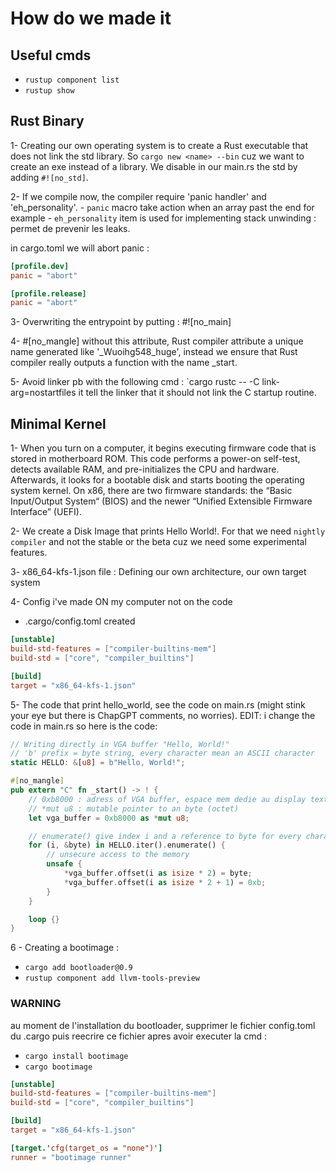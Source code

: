 # How do we made it

## Useful cmds
- `rustup component list`
- `rustup show`


## Rust Binary
1- Creating our own operating system is to create a Rust executable that does not link the std library. So `cargo new <name> --bin` cuz we want to create an exe instead of a library. We disable in our main.rs the std by adding `#![no_std]`.

2- If we compile now, the compiler require 'panic handler' and 'eh_personality'.
    - `panic` macro take action when an array past the end for example
    - `eh_personality` item is used for implementing stack unwinding : permet de prevenir les leaks.

in cargo.toml we will abort panic :

```toml
[profile.dev]
panic = "abort"

[profile.release]
panic = "abort"
```
3- Overwriting the entrypoint by putting : #![no_main]

4- #[no_mangle] without this attribute, Rust compiler attribute a unique name generated like '_Wuoihg548_huge', instead we ensure that Rust compiler really outputs a function with the name _start.

5- Avoid linker pb with the following cmd : `cargo rustc -- -C link-arg=nostartfiles 
it tell the linker that it should not link the C startup routine.

## Minimal Kernel
1- When you turn on a computer, it begins executing firmware code that is stored in motherboard ROM. This code performs a power-on self-test, detects available RAM, and pre-initializes the CPU and hardware. Afterwards, it looks for a bootable disk and starts booting the operating system kernel. On x86, there are two firmware standards: the “Basic Input/Output System“ (BIOS) and the newer “Unified Extensible Firmware Interface” (UEFI). 

2- We create a Disk Image that prints Hello World!. For that we need `nightly compiler` and not the stable or the beta cuz we need some experimental features.

3- x86_64-kfs-1.json file : Defining our own architecture, our own target system

4- Config i've made ON my computer not on the code 
- .cargo/config.toml created
```toml
[unstable]
build-std-features = ["compiler-builtins-mem"]
build-std = ["core", "compiler_builtins"]

[build]
target = "x86_64-kfs-1.json"
```

5- The code that print hello_world, see the code on main.rs (might stink your eye but there is ChapGPT comments, no worries). EDIT: i change the code in main.rs so here is the code:
```rust
// Writing directly in VGA buffer "Hello, World!"
// 'b' prefix = byte string, every character mean an ASCII character
static HELLO: &[u8] = b"Hello, World!";

#[no_mangle]
pub extern "C" fn _start() -> ! {
    // 0xb8000 : adress of VGA buffer, espace mem dedie au display text sur system x_86
    // *mut u8 : mutable pointer to an byte (octet)
    let vga_buffer = 0xb8000 as *mut u8;

    // enumerate() give index i and a reference to byte for every character
    for (i, &byte) in HELLO.iter().enumerate() {
        // unsecure access to the memory
        unsafe {
            *vga_buffer.offset(i as isize * 2) = byte;
            *vga_buffer.offset(i as isize * 2 + 1) = 0xb;
        }
    }

    loop {}
}
```

6 - Creating a bootimage : 
- `cargo add bootloader@0.9`
- `rustup component add llvm-tools-preview`

### WARNING
au moment de l'installation du bootloader, supprimer le fichier config.toml du .cargo puis reecrire ce fichier apres avoir executer la cmd : 
- `cargo install bootimage`
- `cargo bootimage`


```toml
[unstable]
build-std-features = ["compiler-builtins-mem"]
build-std = ["core", "compiler_builtins"]

[build]
target = "x86_64-kfs-1.json"

[target.'cfg(target_os = "none")']
runner = "bootimage runner"
```

